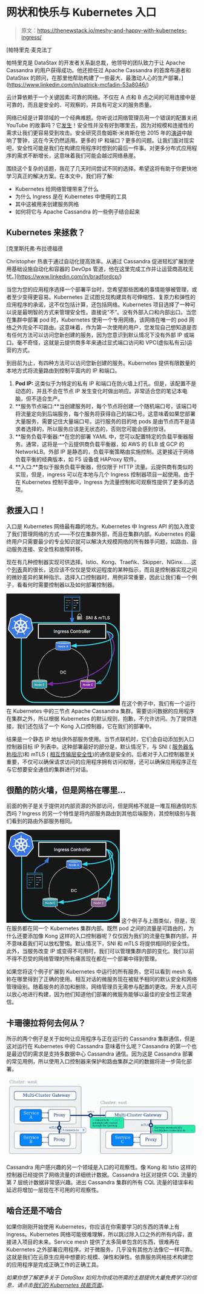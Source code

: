 # 网状和快乐与 Kubernetes 入口

> 原文：<https://thenewstack.io/meshy-and-happy-with-kubernetes-ingress/>

[](https://www.linkedin.com/in/patrick-mcfadin-53a8046/)

 [帕特里克·麦克法丁

帕特里克是 DataStax 的开发者关系副总裁，他领导的团队致力于让 Apache Cassandra 的用户获得成功。他还担任过 Apache Cassandra 的首席布道者和 DataStax 的顾问，在那里他帮助构建了一些最大、最激动人心的生产部署。](https://www.linkedin.com/in/patrick-mcfadin-53a8046/) [](https://www.linkedin.com/in/patrick-mcfadin-53a8046/)

云计算依赖于一个关键因素:可靠的网络。不仅在 A 点和 B 点之间的可用连接中是可靠的，而且是安全的、可观察的，并具有可定义的服务质量。

网络已经是计算领域的一个经典难题。你听说过网络管理员用一个错误的配置关闭 YouTube 的故事吗？它[发生](https://www.cnet.com/news/how-pakistan-knocked-youtube-offline-and-how-to-make-sure-it-never-happens-again/)！安全性并没有好到哪里去，因为对规模和连接性的需求让我们更容易受到攻击。安全研究员詹姆斯·米肯斯在他 2015 年的[演讲](https://www.youtube.com/watch?v=tF24WHumvIc)中敲响了警钟，这在今天仍然适用。更多的 IP 和端口？更多的问题。让我们面对现实吧，安全性可能是我们在构建应用程序时想到的最后一件事。对更多分布式应用程序的需求不断增长，这意味着我们可能会越过网络悬崖。

围绕这个复杂的话题，我花了几天时间尝试不同的选择。希望这将有助于你更快地学习真正的解决方案。在本文中，我们将了解:

*   Kubernetes 给网络管理带来了什么
*   为什么 Ingress 是在 Kubernetes 中使用的工具
*   其中这被用来创建服务网格
*   如何将它与 Apache Cassandra 的一些例子结合起来

## Kubernetes 来拯救？

 [克里斯托弗·布拉德福德

Christopher 热衷于通过自动化提高效率。从通过 Cassandra 促进轻松扩展到使用基础设施自动化和容器的 DevOps 管道，他在这里完成工作并让运营商高枕无忧。](https://www.linkedin.com/in/bradfordcp/) 

当您为您的应用程序选择一个部署平台时，您希望那些困难的事情能够被管理，或者至少变得更容易。Kubernetes 正试图兑现构建具有可伸缩性、复原力和弹性的应用程序的承诺，这不仅包括计算，还包括网络。Kubernetes 项目选择了一种可以说是最明智的方式来管理安全性。直接说“不”。没有外部入口和内部出口。当您在集群中部署 pod 时，Kubernetes 使用一个专用网络，该网络在唯一的 pod 网络之外完全不可路由。这意味着，作为第一次使用的用户，您发现自己想知道是否有任何方法可以访问您新创建的服务，因为您意识到默认情况下没有外部 IP 或端口。毫不奇怪，这就是云提供商多年来通过显式端口访问和 VPC(虚拟私有云)运营的方式。

到目前为止，有四种方法可以访问您新创建的服务。Kubernetes 提供有限数量的本地方式将流量路由到控制平面内的 IP 和端口。

1.  **Pod IP:** 这类似于为特定的私有 IP 和端口在防火墙上打孔。但是，该配置不是动态的，并且不会在节点 IP 发生变化时做出响应。非常适合您的笔记本电脑，但不适合生产。
2.  **服务节点端口:**当创建服务时，每个节点将创建一个随机端口号，该端口号将流量定向到后端服务，每个服务将获得自己的端口号。这意味着如果您部署大量服务，需要记住大量端口号。运行服务的目的地 pods 是由节点而不是请求者选择的，所以服务应该是无状态的，否则您可能会感到惊讶。
3.  **服务负载平衡器:**在您的部署 YAML 中，您可以配置特定的负载平衡器服务。通常，这将是一个云提供商负载平衡器，如 AWS 的 ELB 或 GCP 的 NetworkLB。外部 IP 是静态的，负载平衡策略由实施控制。这更接近于网络负载平衡的经典版本，如 F5 设备或 HAProxy 软件。
4.  **入口:**类似于服务负载平衡器，但仅限于 HTTP 流量。云提供商有类似的实现，但是，ingress 可以在本地与几个 Ingress 控制器项目一起使用。由于在 Kubernetes 控制平面中，Ingress 为流量控制和可观察性提供了更多的选项。

## 救援入口！

入口是 Kubernetes 网络最有趣的地方。Kubernetes 中 Ingress API 的加入改变了我们管理网络的方式——不仅在集群外部，而且在集群内部。Kubernetes 的最终用户只需要最少的专业知识就可以解决大规模网络的所有棘手问题，如路由、自动服务连接、安全性和故障转移。

现在有几种控制器实现可供选择。Istio、Kong、Traefik、Skipper、NGinx……这个[列表](https://kubernetes.io/docs/concepts/services-networking/ingress-controllers/)真的很长，这应该不仅仅是受欢迎程度的某种指示，而且是控制器实现之间的微妙差异的某种指示。选择入口控制器时，用例非常重要，因此让我们看一个例子，看看何时需要控制器以及如何部署控制器。

[![](img/e2174c908bd12f1ed4858d6a5458e1c9.png)](https://cdn.thenewstack.io/media/2020/08/7455b630-image2.png) 在这个例子中，我们有一个运行在 Kubernetes 中的三节点 Apache Cassandra 集群。需要访问数据的应用程序在集群之外，所以根据 Kubernetes 的默认规则，抱歉，不允许访问。为了提供连接，我们还包括了一个 Kong 入口控制器，它在我们的部署中。

结果是一个静态 IP 地址供外部服务使用。当节点联机时，它们会自动添加到入口控制器目标 IP 列表中。这种部署最好的部分是，默认情况下，与 SNI ( [服务器名称指示](https://en.wikipedia.org/wiki/Server_Name_Indication))和 mTLS ( [相互传输层安全性](https://en.wikipedia.org/wiki/Mutual_authentication))的通信是安全的。后者对于入口控制器至关重要，不仅可以确保请求访问的应用程序拥有访问权限，还可以确保应用程序正在与它想要安全通信的集群进行对话。

## 很酷的防火墙，但是网格在哪里…

前面的例子是关于提供对内部资源的外部访问，但是网格不就是一堆互相通信的东西吗？Ingress 的另一个特性是将内部服务路由到其他后端服务，其控制级别与我们看到的路由外部服务相同。

[![](img/82d2e9fc46a058bb410240b64e8a1376.png)](https://cdn.thenewstack.io/media/2020/08/58e1b754-image3.png) 这个例子与上图类似，但是，现在服务都在同一个 Kubernetes 集群内部。既然 pod 之间的流量是可路由的，为什么还要添加像 Kong 这样的入口控制器呢？仅仅因为我们的流量在集群内部，并不意味着我们可以放松警惕。默认情况下，SNI 和 mTLS 将提供相同的安全性。此外，当服务改变 IP 或变得不可用时，我们可以管理集群内部的变化。我们以前不得不忍受的网络管理的所有痛苦现在都在一个部署中得到管理。

如果您将这个例子扩展到 Kubernetes 中运行的所有服务，您可以看到 mesh 名称在哪里得到了正确的使用。相互对话的微服务现在被赋予相同的默认安全和网络管理级别。随着服务的添加和删除，网络管理员无需参与配置的更改。开发人员可以放心地进行构建，因为他们知道他们部署的微服务能够以最佳的安全性正常通信。

## 卡珊德拉将何去何从？

所示的两个例子是关于如何让应用程序与正在运行的 Cassandra 集群通信，但是这对运行在 Kubernetes 中的 Cassandra 意味着什么呢？Cassandra 的第一个也是最迫切的需求是支持多数据中心 Cassandra 通信。因为这是 Cassandra 部署的常见用例，所以使用入口控制器来保护和路由集群之间的数据将进一步简化部署。

[![](img/15c746a92896fdd07699e0f17c462a2b.png)](https://cdn.thenewstack.io/media/2020/08/ecae6eca-image1.png)

Cassandra 用户感兴趣的另一个领域是入口的可观察性。像 Kong 和 Istio 这样的控制器已经提供了网络流量的详细统计数据。Cassandra 社区对提供 CQL 流量的第 7 层统计数据非常感兴趣。进出 Cassandra 集群的所有 CQL 流量的错误率和延迟将增加一层现在不可用的可观察性。

## 啮合还是不啮合

如果你刚刚开始使用 Kubernetes，你应该在你需要学习的东西的清单上有 Ingress。Kubernetes 网络可能很难理解，所以跳过除入口之外的所有内容，直接进入项目的未来。Service mesh 提供了太多简单包含的东西，很难再在 Kubernetes 之外部署应用程序。对于微服务，几乎没有其他方法像它一样可靠。这就是我们在云原生应用中想要的:规模、弹性和弹性。依靠服务网格技术构建您的应用程序是完成正确工作的正确工具。

*如果你想了解更多关于 DataStax 如何为你成功所需的主题提供大量免费学习的信息，请点击[我们的 Kubernetes 技能页面](https://www.datastax.com/dev/kubernetes)。*

<svg xmlns:xlink="http://www.w3.org/1999/xlink" viewBox="0 0 68 31" version="1.1"><title>Group</title> <desc>Created with Sketch.</desc></svg>